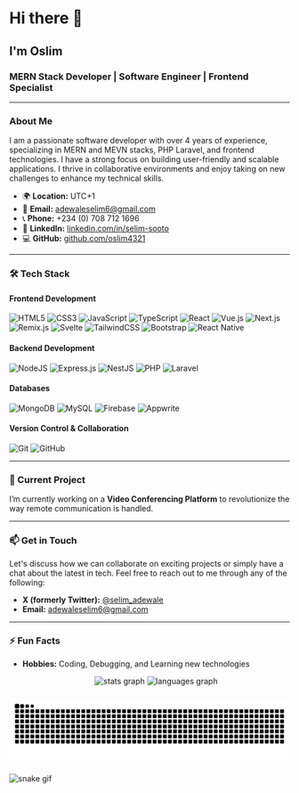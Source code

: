 # Hi there 👋

## I'm Oslim

### MERN Stack Developer | Software Engineer | Frontend Specialist

---

### About Me

I am a passionate software developer with over 4 years of experience, specializing in MERN and MEVN stacks, PHP Laravel, and frontend technologies. I have a strong focus on building user-friendly and scalable applications. I thrive in collaborative environments and enjoy taking on new challenges to enhance my technical skills.

- 🌍 **Location:** UTC+1
- 📧 **Email:** [adewaleselim6@gmail.com](mailto:adewaleselim6@gmail.com)
- 📞 **Phone:** +234 (0) 708 712 1696
- 💼 **LinkedIn:** [linkedin.com/in/selim-sooto](https://www.linkedin.com/in/selim-sooto/)
- 💻 **GitHub:** [github.com/oslim4321](https://github.com/oslim4321)

---

### 🛠️ Tech Stack

#### **Frontend Development**
![HTML5](https://img.shields.io/badge/html5-%23E34F26.svg?style=for-the-badge&logo=html5&logoColor=white) 
![CSS3](https://img.shields.io/badge/css3-%231572B6.svg?style=for-the-badge&logo=css3&logoColor=white) 
![JavaScript](https://img.shields.io/badge/javascript-%23323330.svg?style=for-the-badge&logo=javascript&logoColor=%23F7DF1E) 
![TypeScript](https://img.shields.io/badge/typescript-%23007ACC.svg?style=for-the-badge&logo=typescript&logoColor=white) 
![React](https://img.shields.io/badge/react-%2320232a.svg?style=for-the-badge&logo=react&logoColor=%2361DAFB) 
![Vue.js](https://img.shields.io/badge/vuejs-%2335495e.svg?style=for-the-badge&logo=vue-dot-js&logoColor=%234FC08D) 
![Next.js](https://img.shields.io/badge/next.js-%23000000.svg?style=for-the-badge&logo=next-dot-js&logoColor=white) 
![Remix.js](https://img.shields.io/badge/remix-%23000000.svg?style=for-the-badge&logo=remix&logoColor=white) 
![Svelte](https://img.shields.io/badge/svelte-%23FF3E00.svg?style=for-the-badge&logo=svelte&logoColor=white) 
![TailwindCSS](https://img.shields.io/badge/tailwindcss-%2338B2AC.svg?style=for-the-badge&logo=tailwind-css&logoColor=white) 
![Bootstrap](https://img.shields.io/badge/bootstrap-%23563D7C.svg?style=for-the-badge&logo=bootstrap&logoColor=white)
![React Native](https://img.shields.io/badge/React%20Native-%2300B0FF.svg?style=for-the-badge&logo=react&logoColor=white)

#### **Backend Development**
![NodeJS](https://img.shields.io/badge/node.js-6DA55F?style=for-the-badge&logo=node.js&logoColor=white) 
![Express.js](https://img.shields.io/badge/express.js-%23404d59.svg?style=for-the-badge&logo=express&logoColor=%2361DAFB) 
![NestJS](https://img.shields.io/badge/NestJS-%23E0234E.svg?style=for-the-badge&logo=nestjs&logoColor=white)
![PHP](https://img.shields.io/badge/php-%23777BB4.svg?style=for-the-badge&logo=php&logoColor=white) 
![Laravel](https://img.shields.io/badge/laravel-%23FF2D20.svg?style=for-the-badge&logo=laravel&logoColor=white)

#### **Databases**
![MongoDB](https://img.shields.io/badge/MongoDB-%234ea94b.svg?style=for-the-badge&logo=mongodb&logoColor=white) 
![MySQL](https://img.shields.io/badge/mysql-%2300f.svg?style=for-the-badge&logo=mysql&logoColor=white) 
![Firebase](https://img.shields.io/badge/firebase-%23039BE5.svg?style=for-the-badge&logo=firebase)
![Appwrite](https://img.shields.io/badge/appwrite-%230D74FF.svg?style=for-the-badge&logo=appwrite)

#### **Version Control & Collaboration**
![Git](https://img.shields.io/badge/git-%23F05033.svg?style=for-the-badge&logo=git&logoColor=white)
![GitHub](https://img.shields.io/badge/github-%23121011.svg?style=for-the-badge&logo=github&logoColor=white)

---

### 🔭 Current Project

I’m currently working on a **Video Conferencing Platform** to revolutionize the way remote communication is handled.

---

### 📫 Get in Touch

Let's discuss how we can collaborate on exciting projects or simply have a chat about the latest in tech. Feel free to reach out to me through any of the following:

- **X (formerly Twitter):** [@selim_adewale](https://twitter.com/selim_adewale)
- **Email:** [adewaleselim6@gmail.com](mailto:adewaleselim6@gmail.com)

---

### ⚡ Fun Facts

- **Hobbies:** Coding, Debugging, and Learning new technologies

  <div align="center">
  <img src="https://github-readme-stats.vercel.app/api?username=oslim4321&hide_title=false&hide_rank=false&show_icons=true&include_all_commits=true&count_private=true&disable_animations=false&theme=dracula&locale=en&hide_border=false&order=1" height="150" alt="stats graph"  />
  <img src="https://github-readme-stats.vercel.app/api/top-langs?username=oslim4321&locale=en&hide_title=false&layout=compact&card_width=320&langs_count=5&theme=dracula&hide_border=false&order=2" height="150" alt="languages graph"  />
</div>

###

<img src="https://raw.githubusercontent.com/oslim4321/oslim4321/output/snake.svg" alt="Snake animation" />

###

![snake gif](https://github.com/oslim4321/oslim4321/blob/output/github-contribution-grid-snake.svg)

